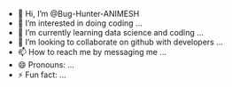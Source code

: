 - 👋 Hi, I’m @Bug-Hunter-ANIMESH
- 👀 I’m interested in doing coding ...
- 🌱 I’m currently learning data science and coding  ...
- 💞️ I’m looking to collaborate on github with developers ...
- 📫 How to reach me by messaging me  ...
- 😄 Pronouns: ...
- ⚡ Fun fact: ...

<!---
Bug-Hunter-ANIMESH/Bug-Hunter-ANIMESH is a ✨ special ✨ repository because its `README.md` (this file) appears on your GitHub profile.
You can click the Preview link to take a look at your changes.
--->
